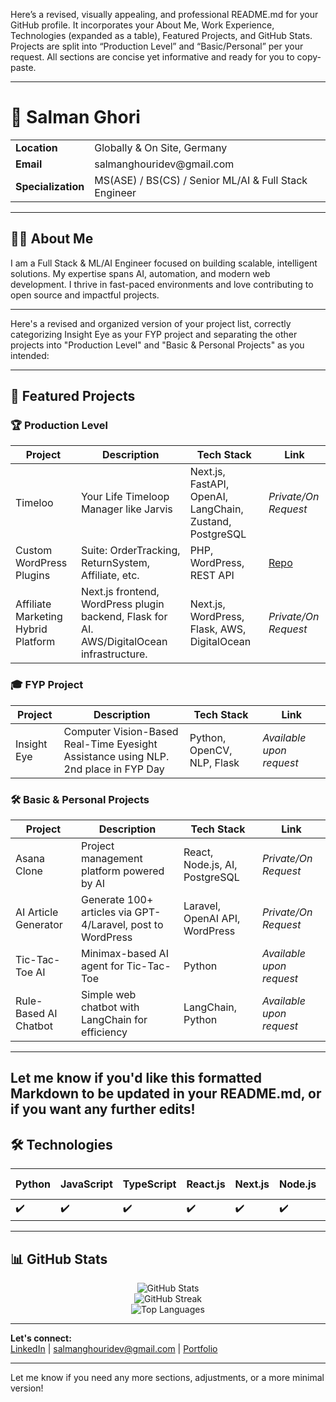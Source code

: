 Here’s a revised, visually appealing, and professional README.md for your GitHub profile. It incorporates your About Me, Work Experience, Technologies (expanded as a table), Featured Projects, and GitHub Stats. Projects are split into “Production Level” and “Basic/Personal” per your request. All sections are concise yet informative and ready for you to copy-paste.

---

# 👋 Salman Ghori

<table>
  <tr>
    <td><b>Location</b></td>
    <td>Globally & On Site, Germany</td>
  </tr>
  <tr>
    <td><b>Email</b></td>
    <td>salmanghouridev@gmail.com</td>
  </tr>
   <tr>
    <td><b>Specialization</b></td>
    <td>MS(ASE) / BS(CS) / Senior ML/AI & Full Stack Engineer</td>
  </tr>
 </table>

---

## 🧑‍💼 About Me

I am a Full Stack & ML/AI Engineer focused on building scalable, intelligent solutions. My expertise spans AI, automation, and modern web development. I thrive in fast-paced environments and love contributing to open source and impactful projects.

---
Here's a revised and organized version of your project list, correctly categorizing Insight Eye as your FYP project and separating the other projects into "Production Level" and "Basic & Personal Projects" as you intended:

---

## 🚀 Featured Projects

### 🏆 Production Level

| Project                  | Description                                                                                              | Tech Stack                                         | Link                                                                              |
|--------------------------|----------------------------------------------------------------------------------------------------------|----------------------------------------------------|-----------------------------------------------------------------------------------|
| Timeloo                  | Your Life Timeloop Manager like Jarvis                                                                   | Next.js, FastAPI, OpenAI, LangChain, Zustand, PostgreSQL | *Private/On Request*                                 |
| Custom WordPress Plugins | Suite: OrderTracking, ReturnSystem, Affiliate, etc.                                                      | PHP, WordPress, REST API                           | [Repo](https://github.com/salmanghouridev/customwordpressplugins)                 |
| Affiliate Marketing Hybrid Platform | Next.js frontend, WordPress plugin backend, Flask for AI. AWS/DigitalOcean infrastructure.      | Next.js, WordPress, Flask, AWS, DigitalOcean       | *Private/On Request*                                                              |

### 🎓 FYP Project

| Project       | Description                                                              | Tech Stack             | Link                        |
|---------------|--------------------------------------------------------------------------|------------------------|-----------------------------|
| Insight Eye   | Computer Vision-Based Real-Time Eyesight Assistance using NLP.<br>2nd place in FYP Day | Python, OpenCV, NLP, Flask | *Available upon request*    |

### 🛠️ Basic & Personal Projects

| Project                       | Description                                                   | Tech Stack                      | Link                       |
|-------------------------------|---------------------------------------------------------------|---------------------------------|----------------------------|
| Asana Clone                   | Project management platform powered by AI                     | React, Node.js, AI, PostgreSQL  | *Private/On Request*       |
| AI Article Generator          | Generate 100+ articles via GPT-4/Laravel, post to WordPress   | Laravel, OpenAI API, WordPress  | *Private/On Request*       |
| Tic-Tac-Toe AI                | Minimax-based AI agent for Tic-Tac-Toe                        | Python                          | *Available upon request*   |
| Rule-Based AI Chatbot         | Simple web chatbot with LangChain for efficiency              | LangChain, Python               | *Available upon request*   |

---

Let me know if you'd like this formatted Markdown to be updated in your README.md, or if you want any further edits!
---

## 🛠️ Technologies

| Python | JavaScript | TypeScript | React.js | Next.js | Node.js | Django | Flask | Laravel | WordPress | PostgreSQL | MongoDB | MySQL | Docker | AWS | DigitalOcean | Kubernetes | TensorFlow | OpenCV | LangChain | HuggingFace | OpenAI API | Scikit-Learn | ElasticSearch | Keras | Redis | Pinecone | FAISS | GraphQL | CI/CD (Jenkins) | Jira | ZeroMQ | Postman | GitHub |
|--------|------------|------------|----------|---------|---------|--------|-------|---------|-----------|------------|---------|-------|--------|-----|-------------|------------|------------|--------|-----------|-------------|------------|--------------|---------------|-------|-------|----------|-------|---------|-----------------|------|--------|---------|--------|
| ✔️     | ✔️         | ✔️         | ✔️       | ✔️      | ✔️      | ✔️     | ✔️    | ✔️      | ✔️        | ✔️         | ✔️      | ✔️    | ✔️     | ✔️  | ✔️          | ✔️         | ✔️         | ✔️     | ✔️        | ✔️          | ✔️         | ✔️           | ✔️            | ✔️    | ✔️    | ✔️       | ✔️    | ✔️      | ✔️              | ✔️   | ✔️     | ✔️      | ✔️     |

---

## 📊 GitHub Stats

<p align="center">
  <img src="https://github-readme-stats.vercel.app/api?username=salmanghouridev&show_icons=true&theme=tokyonight" alt="GitHub Stats" />
  <br>
  <img src="https://github-readme-streak-stats.herokuapp.com/?user=salmanghouridev&theme=tokyonight" alt="GitHub Streak" />
  <br>
  <img src="https://github-readme-stats.vercel.app/api/top-langs/?username=salmanghouridev&layout=compact&theme=tokyonight" alt="Top Languages" />
</p>

---

**Let's connect:**  
[LinkedIn](https://www.linkedin.com/in/salmanghouridev) | salmanghouridev@gmail.com | [Portfolio](http://www.salmanghori.com)

---

Let me know if you need any more sections, adjustments, or a more minimal version!
